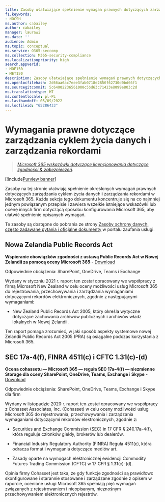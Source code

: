 ```yaml
---
title: Zasoby ułatwiające spełnienie wymagań prawnych dotyczących zarządzania cyklem życia danych i zarządzania rekordami
f1.keywords:
- NOCSH
ms.author: cabailey
author: cabailey
manager: laurawi
ms.date: ''
audience: Admin
ms.topic: conceptual
ms.service: O365-seccomp
ms.collection: M365-security-compliance
ms.localizationpriority: high
search.appverid:
- MOE150
- MET150
description: Zasoby ułatwiające spełnienie wymagań prawnych dotyczących zarządzania cyklem życia danych i zarządzania rekordami.
ms.openlocfilehash: 2d66aa6ac7eee3fab0718e2850f62730d0bd66f1
ms.sourcegitcommit: 5c64002236561000c5bd63c71423e8099e803c2d
ms.translationtype: MT
ms.contentlocale: pl-PL
ms.lasthandoff: 05/09/2022
ms.locfileid: "65286433"
---
```

# <a name="regulatory-requirements-for-data-lifecycle-management-and-records-management"></a>Wymagania prawne dotyczące zarządzania cyklem życia danych i zarządzania rekordami

>*[Microsoft 365 wskazówki dotyczące licencjonowania dotyczące zgodności & zabezpieczeń](/office365/servicedescriptions/microsoft-365-service-descriptions/microsoft-365-tenantlevel-services-licensing-guidance/microsoft-365-security-compliance-licensing-guidance).*

[!include[Purview banner](../includes/purview-rebrand-banner.md)]

Zasoby na tej stronie ułatwiają spełnienie określonych wymagań prawnych dotyczących zarządzania cyklem życia danych i zarządzania rekordami w Microsoft 365. Każda sekcja tego dokumentu koncentruje się na co najmniej jednym powiązanym przepisie i zawiera wszelkie istniejące wskazówki lub ocenę innych firm dotyczącą sposobu konfigurowania Microsoft 365, aby ułatwić spełnienie opisanych wymagań.

Te zasoby są dostępne do pobrania ze strony [Zasoby ochrony danych, często zadawane pytania i oficjalne dokumenty](https://servicetrust.microsoft.com/ViewPage/TrustDocuments) w portalu zaufania usługi.

## <a name="new-zealand-public-records-act"></a>Nowa Zelandia Public Records Act

**Wspieranie obowiązków zgodności z ustawą Public Records Act w Nowej Zelandii za pomocą oceny Microsoft 365** -  [Download](https://aka.ms/NZPRA)

Odpowiednie obciążenia: SharePoint, OneDrive, Teams i Exchange

Wydany w styczniu 2021 r. raport ten został opracowany we współpracy z firmą Microsoft New Zealand w celu oceny możliwości usług Microsoft 365 do rejestrowania, przechowywania i zarządzania wymaganiami dotyczącymi rekordów elektronicznych, zgodnie z następującymi wymaganiami: 

- New Zealand Public Records Act 2005, który określa wytyczne dotyczące zachowania archiwów publicznych i archiwów władz lokalnych w Nowej Zelandii.

Ten raport pomaga zrozumieć, w jaki sposób aspekty systemowe nowej Zelandii Public Records Act 2005 (PRA) są osiągalne podczas korzystania z Microsoft 365.

## <a name="sec-17a-4f-finra-4511c-and-cftc-131c-d"></a>SEC 17a-4(f), FINRA 4511(c) i CFTC 1.31(c)-(d)

**Ocena cohassetu — Microsoft 365 — reguła SEC 17a-4(f) — niezmienne Storage dla oceny SharePoint, OneDrive, Teams, Exchange i Skype** -  [Download](https://servicetrust.microsoft.com/ViewPage/TrustDocuments?command=Download&downloadType=Document&downloadId=9fa8349d-a0c9-47d9-93ad-472aa0fa44ec&docTab=6d000410-c9e9-11e7-9a91-892aae8839ad_FAQ_and_White_Papers)

Odpowiednie obciążenia: SharePoint, OneDrive, Teams, Exchange i Skype dla firm

Wydany w listopadzie 2020 r. raport ten został opracowany we współpracy z Cohasset Associates, Inc. (Cohasset) w celu oceny możliwości usług Microsoft 365 do rejestrowania, przechowywania i zarządzania wymaganiami dotyczącymi rekordów elektronicznych, zgodnie z:  

- Securities and Exchange Commission (SEC) in 17 CFR § 240.17a-4(f), która reguluje członków giełdy, brokerów lub dealerów.  

- Financial Industry Regulatory Authority (FINRA) Reguła 4511(c), która odracza format i wymagania dotyczące mediów art.  

- Zasady oparte na wymogach elektronicznej ewidencji Commodity Futures Trading Commission (CFTC) w 17 CFR § 1.31(c)-(d).

Opinia firmy Cohasset jest taka, że gdy funkcje zgodności są prawidłowo skonfigurowane i starannie stosowane i zarządzane zgodnie z opisem w raporcie, ocenione usługi Microsoft 365 spełniają pięć wymagań związanych z rejestrowaniem i nieopisanym, nieznośnym przechowywaniem elektronicznych rejestrów.

